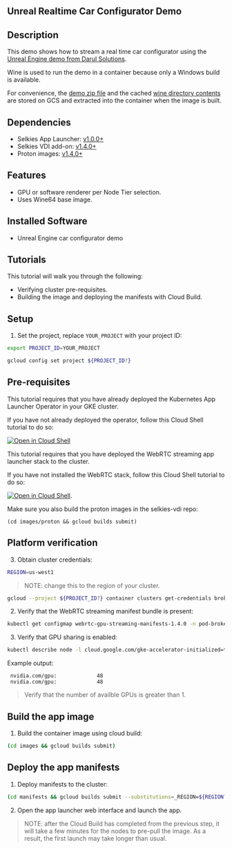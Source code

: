 ## Unreal Realtime Car Configurator Demo

## Description

This demo shows how to stream a real time car configurator using the [Unreal Engine demo from Darul Solutions](https://darulsolutions.com/Downloads/Interactive-Realtime-Car-Configurator). 

Wine is used to run the demo in a container because only a Windows build is available.

For convenience, the [demo zip file](https://storage.googleapis.com/cloud-solutions-images-vdi/unreal-car-config/CarconfiguratorV2.2.zip) and the cached [wine directory contents](https://storage.googleapis.com/cloud-solutions-images-vdi/unreal-car-config/wine-dir.tar.gz) are stored on GCS and extracted into the container when the image is built. 

## Dependencies

- Selkies App Launcher: [v1.0.0+](https://github.com/GoogleCloudPlatform/selkies/tree/v1.0.0)
- Selkies VDI add-on: [v1.4.0+](https://github.com/GoogleCloudPlatform/selkies-vdi/tree/v1.4.0)
- Proton images: [v1.4.0+](https://github.com/GoogleCloudPlatform/selkies-vdi/tree/v1.4.0/images/proton)

## Features

- GPU or software renderer per Node Tier selection.
- Uses Wine64 base image.

## Installed Software

- Unreal Engine car configurator demo

## Tutorials

This tutorial will walk you through the following:

- Verifying cluster pre-requisites.
- Building the image and deploying the manifests with Cloud Build.

## Setup

1. Set the project, replace `YOUR_PROJECT` with your project ID:

```bash
export PROJECT_ID=YOUR_PROJECT
```

```bash
gcloud config set project ${PROJECT_ID?}
```

## Pre-requisites

This tutorial requires that you have already deployed the Kubernetes App Launcher Operator in your GKE cluster.

If you have not already deployed the operator, follow this Cloud Shell tutorial to do so:

[![Open in Cloud Shell](https://gstatic.com/cloudssh/images/open-btn.svg)](https://ssh.cloud.google.com/cloudshell/editor?cloudshell_git_repo=https://github.com/GoogleCloudPlatform/selkies&cloudshell_git_branch=v1.0.0&cloudshell_tutorial=setup/README.md)

This tutorial requires that you have deployed the WebRTC streaming app launcher stack to the cluster.

If you have not installed the WebRTC stack, follow this Cloud Shell tutorial to do so:

[![Open in Cloud Shell](https://gstatic.com/cloudssh/images/open-btn.svg)](https://ssh.cloud.google.com/cloudshell/editor?cloudshell_git_repo=https://github.com/GoogleCloudPlatform/selkies-vdi&cloudshell_git_branch=v1.0.0&&cloudshell_tutorial=tutorials/gke/00_Setup.md).

Make sure you also build the proton images in the selkies-vdi repo:

```
(cd images/proton && gcloud builds submit)
```

## Platform verification

3. Obtain cluster credentials:

```bash
REGION=us-west1
```

> NOTE: change this to the region of your cluster.

```bash
gcloud --project ${PROJECT_ID?} container clusters get-credentials broker-${REGION?} --region ${REGION?}
```

2. Verify that the WebRTC streaming manifest bundle is present:

```bash
kubectl get configmap webrtc-gpu-streaming-manifests-1.4.0 -n pod-broker-system
```

3. Verify that GPU sharing is enabled:

```bash
kubectl describe node -l cloud.google.com/gke-accelerator-initialized=true | grep nvidia.com/gpu
```

Example output:

```
 nvidia.com/gpu:             48
 nvidia.com/gpu:             48
```

> Verify that the number of availble GPUs is greater than 1.

## Build the app image

1. Build the container image using cloud build:

```bash
(cd images && gcloud builds submit)
```

## Deploy the app manifests

1. Deploy manifests to the cluster:

```bash
(cd manifests && gcloud builds submit --substitutions=_REGION=${REGION?})
```

2. Open the app launcher web interface and launch the app.

> NOTE: after the Cloud Build has completed from the previous step, it will take a few minutes for the nodes to pre-pull the image. As a result, the first launch may take longer than usual.
